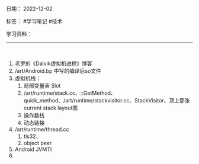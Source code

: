 日期： 2022-12-02

标签： #学习笔记 #技术

学习资料： 


---
<br>

1. 老罗的《Dalvik虚拟机进程》博客
2. /art/Android.bp 中写的编译后so文件
3. 虚拟机栈：
	1. 局部变量表 Slot
	2. /art/runtime/stack.cc、::GetMethod、quick_method、/art/runtime/stackvisitor.cc、StackVisitor、顶上那张current stack layout图
	3. 操作数栈
	4. 动态链接
5. /art/runtime/thread.cc
	1. tls32、
	2. object peer
6. Android JVMTI
7. 